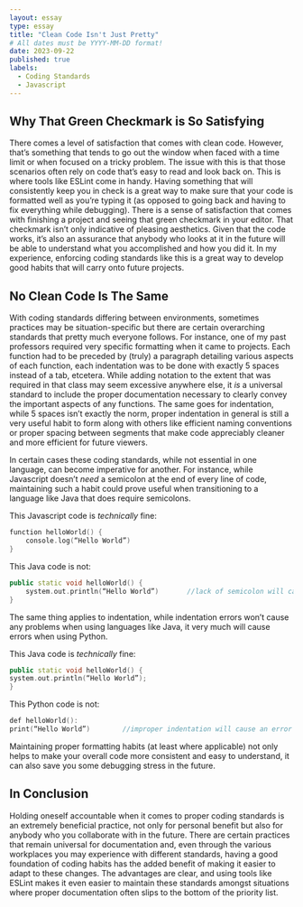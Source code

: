 ```yaml
---
layout: essay
type: essay
title: "Clean Code Isn't Just Pretty"
# All dates must be YYYY-MM-DD format!
date: 2023-09-22
published: true
labels:
  - Coding Standards
  - Javascript
---
```


## Why That Green Checkmark is So Satisfying

There comes a level of satisfaction that comes with clean code. However, that’s something that tends to go out the window when faced with a time limit or when focused on a tricky problem. The issue with this is that those scenarios often rely on code that’s easy to read and look back on. This is where tools like ESLint come in handy. Having something that will consistently keep you in check is a great way to make sure that your code is formatted well as you’re typing it (as opposed to going back and having to fix everything while debugging). There is a sense of satisfaction that comes with finishing a project and seeing that green checkmark in your editor. That checkmark isn’t only indicative of pleasing aesthetics. Given that the code works, it’s also an assurance that anybody who looks at it in the future will be able to understand what you accomplished and how you did it. In my experience, enforcing coding standards like this is a great way to develop good habits that will carry onto future projects.

## No Clean Code Is The Same

With coding standards differing between environments, sometimes practices may be situation-specific but there are certain overarching standards that pretty much everyone follows. For instance, one of my past professors required very specific formatting when it came to projects. Each function had to be preceded by (truly) a paragraph detailing various aspects of each function, each indentation was to be done with exactly 5 spaces instead of a tab, etcetera. While adding notation to the extent that was required in that class may seem excessive anywhere else, it *is* a universal standard to include the proper documentation necessary to clearly convey the important aspects of any functions. The same goes for indentation, while 5 spaces isn’t exactly the norm, proper indentation in general is still a very useful habit to form along with others like efficient naming conventions or proper spacing between segments that make code appreciably cleaner and more efficient for future viewers.

In certain cases these coding standards, while not essential in one language, can become imperative for another. For instance, while Javascript doesn’t *need* a semicolon at the end of every line of code, maintaining such a habit could prove useful when transitioning to a language like Java that does require semicolons.

This Javascript code is *technically* fine:
```cpp
function helloWorld() {
    console.log(“Hello World”)
}
```

This Java code is not:
```cpp
public static void helloWorld() {
    system.out.println(“Hello World”)		//lack of semicolon will cause an error
}
```

The same thing applies to indentation, while indentation errors won’t cause any problems when using languages like Java, it very much will cause errors when using Python.

This Java code is *technically* fine:
```cpp
public static void helloWorld() {
system.out.println(“Hello World”);
}
```

This Python code is not:
```cpp
def helloWorld():
print(“Hello World”)		//improper indentation will cause an error
```

Maintaining proper formatting habits (at least where applicable) not only helps to make your overall code more consistent and easy to understand, it can also save you some debugging stress in the future.

## In Conclusion

Holding oneself accountable when it comes to proper coding standards is an extremely beneficial practice, not only for personal benefit but also for anybody who you collaborate with in the future. There are certain practices that remain universal for documentation and, even through the various workplaces you may experience with different standards, having a good foundation of coding habits has the added benefit of making it easier to adapt to these changes. The advantages are clear, and using tools like ESLint makes it even easier to maintain these standards amongst situations where proper documentation often slips to the bottom of the priority list.


